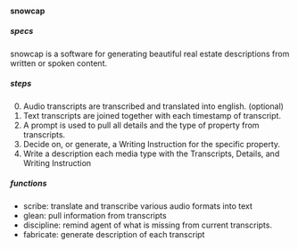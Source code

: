 #### snowcap

##### specs
snowcap is a software for generating beautiful real estate descriptions from written or spoken content.

##### steps
 0. Audio transcripts are transcribed and translated into english. (optional)
 1. Text transcripts are joined together with each timestamp of transcript.
 2. A prompt is used to pull all details and the type of property from transcripts.
 3. Decide on, or generate, a Writing Instruction for the specific property.
 4. Write a description each media type with the Transcripts, Details, and Writing Instruction

##### functions
- scribe: translate and transcribe various audio formats into text
- glean: pull information from transcripts
- discipline: remind agent of what is missing from current transcripts.
- fabricate: generate description of each transcript
